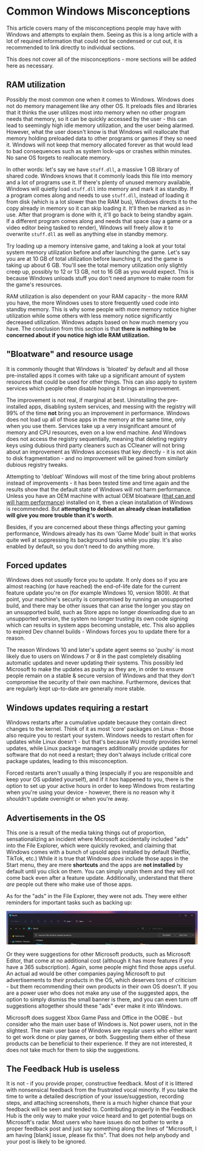 # Common Windows Misconceptions

This article covers many of the misconceptions people may have with Windows and attempts to explain them. Seeing as this is a long article with a lot of required information that could not be condensed or cut out, it is recommended to link directly to individual sections.

This does not cover all of the misconceptions - more sections will be added here as necessary.

## RAM utilization

Possibly the most common one when it comes to Windows. Windows does not do memory management like any other OS. It preloads files and libraries that it thinks the user utilizes most into memory when no other program needs that memory, so it can be quickly accessed by the user  - this can lead to seemingly high idle memory utilization, and the user being alarmed. However, what the user doesn't know is that Windows will reallocate that memory holding preloaded data to other programs or games if they so need it. Windows will not keep that memory allocated forever as that would lead to bad consequences such as system lock-ups or crashes within minutes. No sane OS forgets to reallocate memory.

In other words: let's say we have `stuff.dll`, a massive 1 GB library of shared code. Windows knows that it commonly loads this file into memory and a lot of programs use it. If there's plenty of unused memory available, Windows will quietly load `stuff.dll` into memory and mark it as standby. If a program comes along and needs to use `stuff.dll`, instead of loading it from disk (which is a lot slower than the RAM bus), Windows directs it to the copy already in memory so it can skip loading it. It'll then be marked as in-use. After that program is done with it, it'll go back to being standby again. If a different program comes along and needs that space (say a game or a video editor being tasked to render), Windows will freely allow it to overwrite `stuff.dll` as well as anything else in standby memory.

Try loading up a memory intensive game, and taking a look at your total system memory utilization before and after launching the game. Let's say you are at 10 GB of total utilization before launching it, and the game is taking up about 6 GB. You'll see the total memory utilization only slightly creep up, possibly to 12 or 13 GB, not to 16 GB as you would expect. This is because Windows unloads stuff you don't need anymore to make room for the game's resources.

RAM utilization is also dependent on your RAM capacity - the more RAM you have, the more Windows uses to store frequently used code into standby memory. This is why some people with more memory notice higher utilization while some others with less memory notice significantly decreased utilization. Windows adapts based on how much memory you have. The conclusion from this section is that **there is nothing to be concerned about if you notice high idle RAM utilization.**

## "Bloatware" and resource usage

It is commonly thought that Windows is 'bloated' by default and all those pre-installed apps it comes with take up a significant amount of system resources that could be used for other things. This can also apply to system services which people often disable hoping it brings an improvement.

The improvement is not real, if marginal at best. Uninstalling the pre-installed apps, disabling system services, and messing with the registry will 99% of the time **not** bring you an improvement in performance. Windows does not load up all of those apps in the memory at the same time, only when you use them. Services take up a very insignificant amount of memory and CPU resources, even on a low end machine. And Windows does not access the registry sequentially, meaning that deleting registry keys using dubious third party cleaners such as CCleaner will not bring about an improvement as Windows accesses that key directly - it is not akin to disk fragmentation - and no improvement will be gained from similarly dubious registry tweaks.

Attempting to 'debloat' Windows will most of the time bring about problems instead of improvements - it has been tested time and time again and the results show that the default state of Windows will not harm performance. Unless you have an OEM machine with actual OEM bloatware ([that can and will harm performance](https://www.youtube.com/watch?v=5N7aYtkzKJc)) installed on it, then a clean installation of Windows is recommended. But **attempting to debloat an already clean installation will give you more trouble than it's worth**.

Besides, if you are concerned about these things affecting your gaming performance, Windows already has its own 'Game Mode' built in that works quite well at suppressing its background tasks while you play. It's also enabled by default, so you don't need to do anything more.

## Forced updates

Windows does not *usually* force you to update. It only does so if you are almost reaching (or have reached) the end-of-life date for the current feature update you're on (for example Windows 10, version 1809). At that point, your machine's security is compromised by running an unsupported build, and there may be other issues that can arise the longer you stay on an unsupported build, such as Store apps no longer downloading due to an unsupported version, the system no longer trusting its own code signing which can results in system apps becoming unstable, etc. This also applies to expired Dev channel builds - Windows forces you to update there for a reason.

The reason Windows 10 and later's update agent seems so 'pushy' is most likely due to users on Windows 7 or 8 in the past completely disabling automatic updates and never updating their systems. This possibly led Microsoft to make the updates as pushy as they are, in order to ensure people remain on a stable & secure version of Windows and that they don't compromise the security of their own machine. Furthermore, devices that are regularly kept up-to-date are generally more stable.

## Windows updates requiring a restart

Windows restarts after a cumulative update because they contain direct changes to the kernel. Think of it as most 'core' packages on Linux - those also require you to restart your system. Windows needs to restart often for updates while Linux doesn't - but that's because WU mostly provides kernel updates, while Linux package managers additionally provide updates for software that do not need a restart; they don't always include critical core package updates, leading to this misconception.

Forced restarts aren't usually a thing (especially if you are responsible and keep your OS updated yourself), and if it *has* happened to you, there is the option to set up your active hours in order to keep Windows from restarting when you're using your device - however, there is no reason why it *shouldn't* update overnight or when you're away.

## Advertisements in the OS

This one is a result of the media taking things out of proportion, sensationalizing an incident where Microsoft accidentally included "ads" into the File Explorer, which were quickly revoked, and claiming that Windows comes with a bunch of upsold apps installed by default (Netflix, TikTok, etc.) While it is true that Windows *does* include those apps in the Start menu, they are mere **shortcuts** and the apps are **not installed** by default until you click on them. You can simply unpin them and they will not come back even after a feature update. Additionally, understand that there *are* people out there who make use of those apps.

As for the "ads" in the File Explorer, they were not ads. They were either reminders for important tasks such as backing up:

![A banner message in File Explorer that says "Important files should be regularly backed up".](./img/common-misconceptions/reminder.png)

Or they were suggestions for other Microsoft products, such as Microsoft Editor, that come at no additional cost (although it has more features if you have a 365 subscription). Again, some people might find those apps useful. An actual ad would be other companies paying Microsoft to put advertisements to *their* products in the OS, which deserves tons of criticism - but them recommending their own products in their own OS doesn't. If you are a power user who does not make any use of the suggested apps, the option to simply dismiss the small banner is there, and you can even turn off suggestions altogether should these "ads" ever make it into Windows.

Microsoft does suggest Xbox Game Pass and Office in the OOBE - but consider who the main user base of Windows is. Not power users, not in the slightest. The main user base of Windows are regular users who either want to get work done or play games, or both. Suggesting them either of these products can be beneficial to their experience. If they are not interested, it does not take much for them to skip the suggestions.

## The Feedback Hub is useless

It is not - if you provide proper, constructive feedback. Most of it is littered with nonsensical feedback from the frustrated vocal minority. If you take the time to write a detailed description of your issue/suggestion, recording steps, and attaching screenshots, there is a much higher chance that your feedback will be seen and tended to. Contributing *properly* in the Feedback Hub is the only way to make your voice heard and to get potential bugs on Microsoft's radar. Most users who have issues do not bother to write a proper feedback post and just say something along the lines of "Microsoft, I am having [blank] issue, please fix this". That does not help anybody and your post is likely to be ignored.
